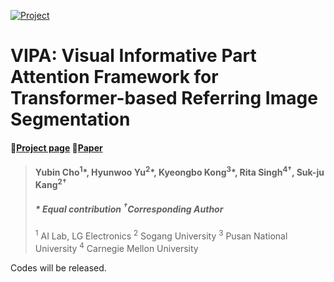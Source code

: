 [![Project](https://img.shields.io/badge/Project-Page-green.svg)](https://yubin1219.github.io/VIPA/)
# VIPA: Visual Informative Part Attention Framework for Transformer-based Referring Image Segmentation
#### 📃[Project page](https://yubin1219.github.io/VIPA/)  📝[Paper](https://yubin1219.github.io/VIPA/) 

> #### Yubin Cho<sup>1</sup>\*, Hyunwoo Yu<sup>2</sup>\*, Kyeongbo Kong<sup>3</sup>\*, Rita Singh<sup>4&dagger;</sup>, Suk-ju Kang<sup>2&dagger;</sup>
> ##### \* Equal contribution <sup>&dagger;</sup>Corresponding Author 
>  <sup>1</sup> AI Lab, LG Electronics <sup>2</sup> Sogang University <sup>3</sup> Pusan National University <sup>4</sup> Carnegie Mellon University

Codes will be released.
